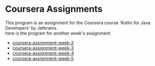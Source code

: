 # Coursera Assignments
This program is an assignment for the Coursera course 'Kotlin for Java Developers' by Jetbrains.  
here is the program for another week's assignment:  

- [coursera-assignment-week-2](https://github.com/HadiRoyan/coursera-assignment-week-2)
- [coursera-assignment-week-3](https://github.com/HadiRoyan/coursera-assignment-week-3)
- [coursera-assignment-week-4](https://github.com/HadiRoyan/coursera-assignment-week-4)
- [coursera-assignment-week-5](https://github.com/HadiRoyan/coursera-assignment-week-5)
